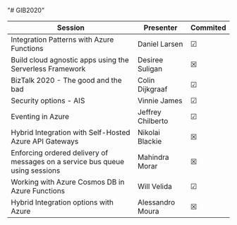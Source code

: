 "# GIB2020" 

|Session|Presenter|Commited|
|---|---|---|
|Integration Patterns with Azure Functions | Daniel Larsen |&#x2611;|
|Build cloud agnostic apps using the Serverless Framework | Desiree Suligan |&#x2612;|
|BizTalk 2020 - The good and the bad | Colin Dijkgraaf|&#x2611;|
|Security options - AIS | Vinnie James|&#x2611;|
|Eventing in Azure | Jeffrey Chilberto|&#x2611;|
|Hybrid Integration with Self-Hosted Azure API Gateways | Nikolai Blackie|&#x2612;|
|Enforcing ordered delivery of messages on a service bus queue using sessions | Mahindra Morar|&#x2612;|
|Working with Azure Cosmos DB in Azure Functions | Will Velida|&#x2611;|
|Hybrid Integration options with Azure | Alessandro Moura|&#x2612;|
